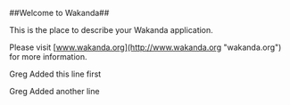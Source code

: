 ##Welcome to Wakanda##

This is the place to describe your Wakanda application.

Please visit [www.wakanda.org](http://www.wakanda.org "wakanda.org") for more information.


Greg Added this line first

Greg Added another line